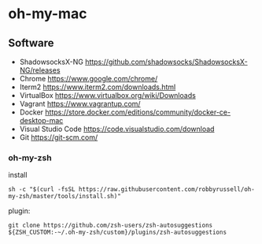 # oh-my-mac

## Software

* ShadowsocksX-NG https://github.com/shadowsocks/ShadowsocksX-NG/releases
* Chrome https://www.google.com/chrome/
* Iterm2 https://www.iterm2.com/downloads.html
* VirtualBox https://www.virtualbox.org/wiki/Downloads
* Vagrant https://www.vagrantup.com/
* Docker https://store.docker.com/editions/community/docker-ce-desktop-mac
* Visual Studio Code https://code.visualstudio.com/download
* Git https://git-scm.com/

### oh-my-zsh

install

```
sh -c "$(curl -fsSL https://raw.githubusercontent.com/robbyrussell/oh-my-zsh/master/tools/install.sh)"
```

plugin:

```
git clone https://github.com/zsh-users/zsh-autosuggestions ${ZSH_CUSTOM:-~/.oh-my-zsh/custom}/plugins/zsh-autosuggestions
```
